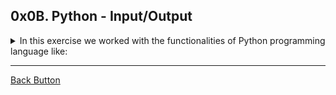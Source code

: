 ## 0x0B. Python - Input/Output

<details>
<summary>In this exercise we worked with the functionalities of Python programming language like: </summary>
<br>

- Input.
- Output.
- JSON.

</details>

---

[Back Button](https://github.com/FatChicken277/holbertonschool-higher_level_programming)

